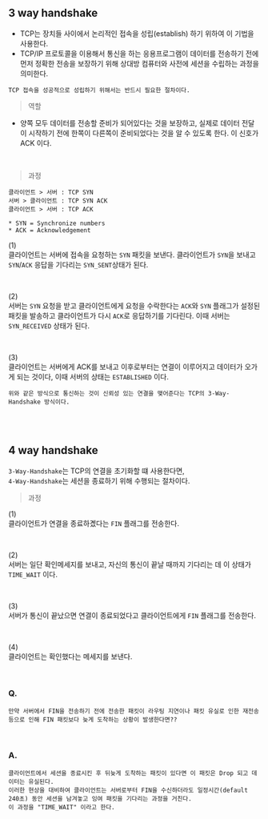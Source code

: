 
## 3 way handshake

- TCP는 장치들 사이에서 논리적인 접속을 성립(establish) 하기 위하여 이 기법을 사용한다.
- TCP/IP 프로토콜을 이용해서 통신을 하는 응용프로그램이 데이터를 전송하기 전에 먼저 정확한 전송을 보장하기 위해 상대방 컴퓨터와 사전에 세션을 수립하는 과정을 의미한다.

```
TCP 접속을 성공적으로 성립하기 위해서는 반드시 필요한 절차이다.
```

> 역할

- 양쪽 모두 데이터를 전송할 준비가 되어있다는 것을 보장하고, 실제로 데이터 전달이 시작하기 전에 한쪽이 다른쪽이 준비되었다는 것을 알 수 있도록 한다.
이 신호가 ACK 이다.

</br>

> 과정

```
클라이언트 > 서버 : TCP SYN
서버 > 클라이언트 : TCP SYN ACK
클라이언트 > 서버 : TCP ACK

* SYN = Synchronize numbers
* ACK = Acknowledgement
```
(1)  
클라이언트는 서버에 접속을 요청하는 `SYN` 패킷을 보낸다.
클라이언트가 `SYN`을 보내고 `SYN`/`ACK` 응답을 기다리는 `SYN_SENT`상태가 된다.

</br>

(2)   
서버는 `SYN` 요청을 받고 클라이언트에게 요청을 수락한다는 `ACK`와 `SYN` 플래그가 설정된 패킷을 발송하고
클라이언트가 다시 `ACK`로 응답하기를 기다린다.
이때 서버는 `SYN_RECEIVED` 상태가 된다.

</br>

(3)   
클라이언트는 서버에게 ACK를 보내고 이후로부터는 연결이 이루어지고 데이터가 오가게 되는 것이다,
이때 서버의 상태는 `ESTABLISHED` 이다.

```
위와 같은 방식으로 통신하는 것이 신뢰성 있는 연결을 맺어준다는 TCP의 3-Way-Handshake 방식이다.
```

</br>
</br>

## 4 way handshake

`3-Way-Handshake`는 TCP의 연결을 초기화할 떄 사용한다면,  
`4-Way-Handshake`는 세션을 종료하기 위해 수행되는 절차이다.

> 과정

(1)  
클라이언트가 연결을 종료하곘다는 `FIN` 플래그를 전송한다.

</br>

(2)  
서버는 일단 확인메세지를 보내고, 자신의 통신이 끝날 때까지 기다리는 데 이 상태가 `TIME_WAIT` 이다.

</br>

(3)  
서버가 통신이 끝났으면 연결이 종료되었다고 클라이언트에게 `FIN` 플래그를 전송한다.

</br>

(4)  
클라이언트는 확인했다는 메세지를 보낸다.

</br>

### Q.  
```
만약 서버에서 FIN을 전송하기 전에 전송한 패킷이 라우팅 지연이나 패킷 유실로 인한 재전송 등으로 인해 FIN 패킷보다 늦게 도착하는 상황이 발생한다면??
```

</br>

### A.  
```
클라이언트에서 세션을 종료시킨 후 뒤늦게 도착하는 패킷이 있다면 이 패킷은 Drop 되고 데이터는 유실된다.
이러한 현상을 대비하여 클라이언트는 서버로부터 FIN을 수신하더라도 일정시간(default 240초) 동안 세션을 남겨놓고 잉여 패킷을 기다리는 과정을 거친다.
이 과정을 "TIME_WAIT" 이라고 한다.
```